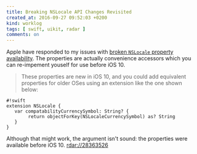 ```yaml
---
title: Breaking NSLocale API Changes Revisited
created_at: 2016-09-27 09:52:03 +0200
kind: worklog
tags: [ swift, uikit, radar ]
comments: on
---
```


Apple have responded to my issues with [broken `NSLocale` property availability](/posts/2016/09/nslocale-uikit-availability-broken/). The properties are actually convenience accessors which you can re-impement youself for use before iOS 10.

> These properties are new in iOS 10, and you could add equivalent properties for older OSes using an extension like the one shown below:

    #!swift
    extension NSLocale {
       var compatabilityCurrencySymbol: String? {
            return objectForKey(NSLocaleCurrencySymbol) as? String
       }
    }

Although that might work, the argument isn't sound: the properties were available before iOS 10. [rdar://28363526](http://openradar.appspot.com/28363526)
